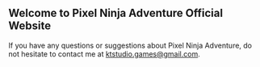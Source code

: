 ## Welcome to Pixel Ninja Adventure Official Website

If you have any questions or suggestions about Pixel Ninja Adventure, do not hesitate to contact me at ktstudio.games@gmail.com.
